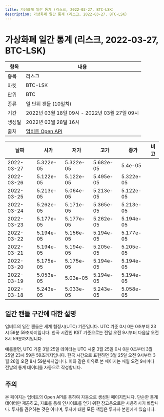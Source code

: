 ```yaml
---
title: 가상화폐 일간 통계 (리스크, 2022-03-27, BTC-LSK)
description: 가상화폐 일간 통계 (리스크, 2022-03-27, BTC-LSK)
---
```



가상화폐 일간 통계 (리스크, 2022-03-27, BTC-LSK)
===

|항목|내용|
|--|--|
|종목|리스크|
|마켓|BTC-LSK|
|단위|BTC|
|종류|일 단위 캔들 (10일치)|
|기간|2022년 03월 18일 09시 - 2022년 03월 27일 09시|
|생성일|2022년 03월 28일 16시|
|출처|[업비트 Open API](https://docs.upbit.com)|


|날짜|시가|저가|고가|종가|비고|
|--|--|--|--|--|--|
|2022-03-27|5.322e-05|5.322e-05|5.682e-05|5.4e-05|    |
|2022-03-26|5.122e-05|5.122e-05|5.495e-05|5.322e-05|    |
|2022-03-25|5.213e-05|5.064e-05|5.213e-05|5.122e-05|    |
|2022-03-24|5.262e-05|5.171e-05|5.365e-05|5.213e-05|    |
|2022-03-23|5.177e-05|5.177e-05|5.262e-05|5.194e-05|    |
|2022-03-22|5.194e-05|5.156e-05|5.194e-05|5.177e-05|    |
|2022-03-21|5.194e-05|5.194e-05|5.205e-05|5.205e-05|    |
|2022-03-20|5.175e-05|5.175e-05|5.194e-05|5.194e-05|    |
|2022-03-19|5.053e-05|5.03e-05|5.194e-05|5.194e-05|    |
|2022-03-18|5.243e-05|5.033e-05|5.243e-05|5.058e-05|    |


일간 캔들 구간에 대한 설명
---


업비트의 일간 캔들은 세계 협정시(UTC) 기준입니다. 
UTC 기준 0시 0분 0초부터 23시 59분 59초까지입니다. 
한국 시간인 KST 기준으로는 전일 오전 9시부터 다음날 오전 8시 59분까지입니다. 


예를들면, UTC 기준 3월 25일 데이터는 UTC 시준 3월 25일 0시 0분 0초부터 3월 25일 23시 59분 59초까지입니다. 
한국 시간으로 표현하면 3월 25일 오전 9시부터 3월 26일 오전 8시 59분까지입니다. 
이와 같은 이유로 본 페이지는 매일 오전 9시마다 전날의 통계 데이터를 자동으로 작성합니다. 


주의
---


본 페이지는 업비트의 Open API를 통하여 자동으로 생성된 페이지입니다. 
단순한 통계 데이터만 제공하고, 자료를 통해 인사이트를 얻기 위한 참고용으로만 사용하시기 바랍니다. 
투자를 권유하는 것은 아니며, 투자에 대한 모든 책임은 투자자 본인에게 있습니다. 
